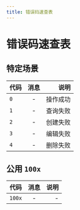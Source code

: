 ```yaml
---
title: 错误码速查表
---
```


# 错误码速查表

## 特定场景

| 代码 | 消息 |     说明 |
|------|:----:|-------:|
| `0`  |  -   | 操作成功 |
| `1`  |  -   | 查询失败 |
| `2`  |  -   | 创建失败 |
| `3`  |  -   | 编辑失败 |
| `4`  |  -   | 删除失败 |

## 公用 `100x`

| 代码   | 消息 | 说明 |
|--------|:----:|-----:|
| `100x` |  -   |    - |
